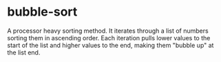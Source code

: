 # bubble-sort
A processor heavy sorting method. It iterates through a list of numbers sorting them in ascending order. Each iteration pulls lower values to the start of the list and higher values to the end, making them "bubble up" at the list end.
